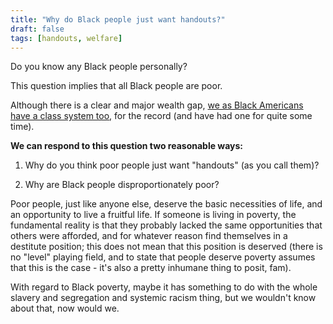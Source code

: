 ```yaml
---
title: "Why do Black people just want handouts?"
draft: false
tags: [handouts, welfare]
---
```


Do you know any Black people personally?  
  
This question implies that all Black people are poor.  
  
Although there is a clear and major wealth gap, [we as Black Americans have a class system too](https://www.federalreserve.gov/publications/files/scf17.pdf), for the record (and have had one for quite some time).  
  
**We can respond to this question two reasonable ways:**  
  
1) Why do you think poor people just want "handouts" (as you call them)?  
  
2) Why are Black people disproportionately poor?  
  
Poor people, just like anyone else, deserve the basic necessities of life, and an opportunity to live a fruitful life. If someone is living in poverty, the fundamental reality is that they probably lacked the same opportunities that others were afforded, and for whatever reason find themselves in a destitute position; this does not mean that this position is deserved (there is no "level" playing field, and to state that people deserve poverty assumes that this is the case - it's also a pretty inhumane thing to posit, fam).  
  
With regard to Black poverty, maybe it has something to do with the whole slavery and segregation and systemic racism thing, but we wouldn't know about that, now would we.

